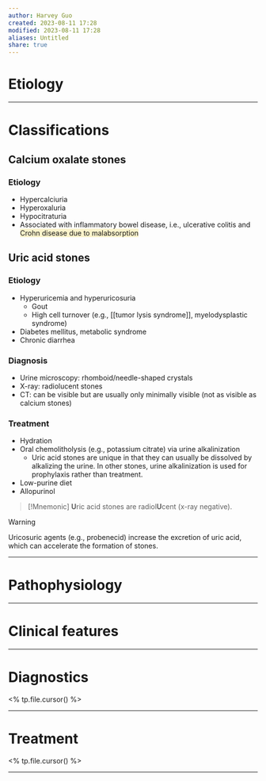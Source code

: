 ```yaml
---
author: Harvey Guo
created: 2023-08-11 17:28
modified: 2023-08-11 17:28
aliases: Untitled
share: true
---
```

# Etiology


---
# Classifications
## Calcium oxalate stones
### Etiology
- Hypercalciuria
- Hyperoxaluria
- Hypocitraturia
- Associated with inflammatory bowel disease, i.e., ulcerative colitis and <span style="background:rgba(240, 200, 0, 0.2)">Crohn disease due to malabsorption</span>
## Uric acid stones
### Etiology
- Hyperuricemia and hyperuricosuria
	- Gout
	- High cell turnover (e.g., [[tumor lysis syndrome]], myelodysplastic syndrome)
- Diabetes mellitus, metabolic syndrome
- Chronic diarrhea
### Diagnosis
- Urine microscopy: rhomboid/needle-shaped crystals 
- X-ray: radiolucent stones
- CT: can be visible but are usually only minimally visible (not as visible as calcium stones)
### Treatment
- Hydration
- Oral chemolitholysis (e.g., potassium citrate) via urine alkalinization 
	- Uric acid stones are unique in that they can usually be dissolved by alkalizing the urine. In other stones, urine alkalinization is used for prophylaxis rather than treatment.
- Low-purine diet
- Allopurinol
>[!Mnemonic] 
>**U**ric acid stones are radiol**U**cent (x-ray negative).

>[!warning] 
>Uricosuric agents (e.g., probenecid) increase the excretion of uric acid, which can accelerate the formation of stones.


---
# Pathophysiology


---
# Clinical features


---
# Diagnostics
<% tp.file.cursor() %>

---
# Treatment
<% tp.file.cursor() %>

---
